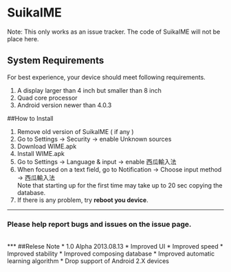 SuikaIME
========
Note:
This only works as an issue tracker. The code of SuikaIME will not be place here.

## System Requirements
For best experience, your device should meet following requirements.   

1.	A display larger than 4 inch but smaller than 8 inch
2. Quad core processor
3. Android version newer than 4.0.3

##How to Install
1. Remove old version of SuikaIME ( if any )
1. Go to Settings -> Security -> enable Unknown sources
1. Download WIME.apk
2. Install WIME.apk
3. Go to Settings -> Language & input -> enable 西瓜輸入法
4. When focused on a text field, go to Notification -> Choose input method -> 西瓜輸入法<br>
Note that starting up for the first time may take up to 20 sec copying the database. 
5. If there is any problem, try **reboot you device**.

***
### Please help report bugs and issues on the issue page.
<br>
***
##Relese Note
* 1.0 Alpha 2013.08.13
	*	Improved UI
	*	Improved speed
	*	Improved stability
	*	Improved composing database
	*	Improved automatic learning algorithm
	*	Drop support of Android 2.X devices
